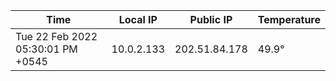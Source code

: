| Time     | Local IP | Public IP | Temperature |
| ----------- | ----------- | ----------- | ----------- |
| Tue 22 Feb 2022 05:30:01 PM +0545      | 10.0.2.133     | 202.51.84.178  | 49.9° |
